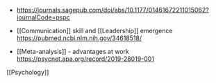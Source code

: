 - https://journals.sagepub.com/doi/abs/10.1177/01461672211015062?journalCode=pspc

- [[Communication]] skill and [[Leadership]] emergence https://pubmed.ncbi.nlm.nih.gov/34618518/

- [[Meta-analysis]] - advantages at work https://psycnet.apa.org/record/2019-28019-001

[[Psychology]]
